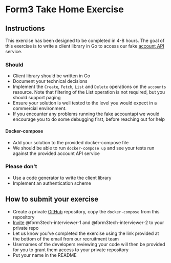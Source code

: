# Form3 Take Home Exercise

## Instructions

This exercise has been designed to be completed in 4-8 hours. The goal of this exercise is to write a client library 
in Go to access our fake [account API](http://api-docs.form3.tech/api.html#organisation-accounts) service. 

### Should
- Client library should be written in Go
- Document your technical decisions
- Implement the `Create`, `Fetch`, `List` and `Delete` operations on the `accounts` resource. Note that filtering of the List operation is not required, but you should support paging
- Ensure your solution is well tested to the level you would expect in a commercial environment.
- If you encounter any problems running the fake accountapi we would encourage you to do some debugging first, 
before reaching out for help

#### Docker-compose

 - Add your solution to the provided docker-compose file
 - We should be able to run `docker-compose up` and see your tests run against the provided account API service 

### Please don't
- Use a code generator to write the client library
- Implement an authentication scheme

## How to submit your exercise
- Create a private [GitHub](https://help.github.com/en/articles/create-a-repo) repository, copy the `docker-compose` from this repository
- [Invite](https://help.github.com/en/articles/inviting-collaborators-to-a-personal-repository) @form3tech-interviewer-1 and @form3tech-interviewer-2 to your private repo
- Let us know you've completed the exercise using the link provided at the bottom of the email from our recruitment team
- Usernames of the developers reviewing your code will then be provided for you to grant them access to your private repository
- Put your name in the README
